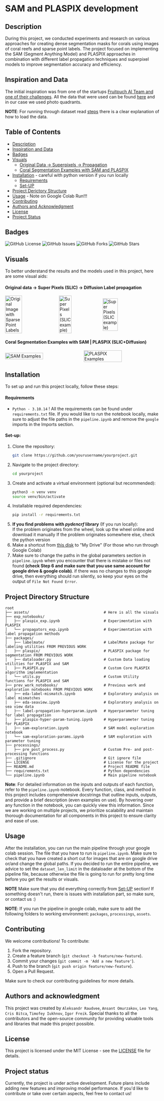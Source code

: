 # SAM and PLASPIX development

## Description
During this project, we conducted experiments and research on various approaches for creating dense segmentation masks for corals using images of coral reefs and sparse point labels. The project focused on implementing the SAM (Segment Anything Model) and PLASPIX approaches in combination with different label propagation techniques and superpixel models to improve segmentation accuracy and efficiency. 

## Inspiration and Data
The initial inspiration was from one of the startups [Fruitpuch AI Team and one of their challenges](https://app.fruitpunch.ai/challenge/ai-for-coral-reefs-2#overview). All the data that were used can be found [here](http://data.qld.edu.au/public/Q1281/) and in our case we used photo quadrants. 

**NOTE**: For running through dataset read [steps](#steps) there is a clear explanation of how to load the data.

## Table of Contents
- [Description](#description)
- [Inspiration and Data](#inspiration-and-data)
- [Badges](#badges)
- [Visuals](#visuals)
  - [Original Data -\> Superpixels -> Propagation](#original-data---super-pixels-slic---diffusion-label-propagation)
  - [Coral Segmentation Examples with SAM and PLASPIX](#coral-segmentation-examples-with-sam--plaspix-slicdiffusion)
- [Installation](#installation) - careful with python version if you run locally 
  - [Requirements](#requirements)
  - [Set-UP](#set-up)
- [Project Derictory Structure](#project-directory-structure)
- [Usage](#usage) - Note on Google Colab Run!!!
- [Contributing](#contributing)
- [Authors and Acknowledgment](#authors-and-acknowledgment)
- [License](#license)
- [Project Status](#project-status)


## Badges
![GitHub License](https://img.shields.io/github/license/AlexRaudvee/Data-Challenge-3)
![GitHub Issues](https://img.shields.io/github/issues/AlexRaudvee/Data-Challenge-3)
![GitHub Forks](https://img.shields.io/github/forks/AlexRaudvee/Data-Challenge-3)
![GitHub Stars](https://img.shields.io/github/stars/AlexRaudvee/Data-Challenge-3)

## Visuals
To better understand the results and the models used in this project, here are some visual aids:

#### Original data -> Super Pixels (SLIC) -> Diffusion Label propagation 

<div style="display: flex; align-items: center;">
  <img src="assets/vis/base_example.png" alt="Original Image with Sparse Point Labels" width="33%" style="margin-right: 10px;">
  <img src="assets/vis/super_pix_example.png" alt="Super Pixels (SLIC example)" width="28.25%">
  <img src="assets/vis/label_propagarion_example.png" alt="Super Pixels (SLIC example)" width="31.3%">
</div>

#### Coral Segmentation Examples with SAM | PLASPIX (SLIC+Diffusion)
<div style="display: flex; align-items: center;">
  <img src="assets/vis/soft-hard-vis.png" alt="SAM Examples" width="50%" style="margin-right: 10px;">
  <img src="assets/vis/soft-hard-vis-plaspix.png" alt="PLASPIX Examples" width="50%">
</div>


## Installation
To set up and run this project locally, follow these steps:

#### Requirements
- `Python - 3.10.14` !
All the requirements can be found under `requirements.txt` file. If you would like to run the notebook locally, make sure to adjust the file paths in the `pipeline.ipynb` and remove the `google` imports in the Imports section. 

#### Set-up:
1. Clone the repository:
    ```bash
    git clone https://github.com/yourusername/yourproject.git
    ```
2. Navigate to the project directory:
    ```bash
    cd yourproject
    ```
3. Create and activate a virtual environment (optional but recommended):
    ```bash
    python3 -m venv venv
    source venv/bin/activate
    ```
4. Installable required dependencies:
    ```bash
    pip install -r requirements.txt
    ```
5. **If you find problems with *pydencrf* library** (If you run locally):    
    If the problem originates from the wheel, look up the wheel online and download it manually 
    If the problem originates somewhere else, check the python version
6. Make a shortcut from [this disk](https://drive.google.com/drive/folders/1JWr9SORKKmUjwQFYigekfVXpHwfEqNss) to "My Drive" (For those who run through Google Colab) 
7. Make sure to change the paths in the global parameters section in `pipeline.ipynb` when you encounter that there is mistake or files not found **(check Step 6 and make sure that you use same account for google drive & google colab)**. if there was no changes to this google drive, then everything should run silently, so keep your eyes on the output of `File Not Found Error`.

## Project Directory Structure

```plaintext
root
├── assets/                                  # Here is all the visuals
├── exp_notebooks/
│   ├── plaspix_exp.ipynb                    # Experimentation with PLASPIX
│   └── propagators_exp.ipynb                # Experimentation with label propagation methods
├── packages/
│   ├── labelmate/                           # LabelMate package for labeling utilities FROM PREVIOUS WORK
│   ├── plaspix/                             # PLASPIX package for segmentation FROM PREVIOUS WORK
│   ├── dataloader.py                        # Custom Data loading utilities for PLASPIX and SAM 
│   ├── PLASPIX.py                           # Custom Core PLASPIX algorithm implementation
│   └── utils.py                             # Custom Utility functions for PLASPIX and SAM
├── prev_work_notebooks/                     # Previous work and exploration notebooks FROM PREVIOUS WORK
│   ├── eda-label-mismatch.ipynb             # Exploratory analysis on label mismatches
│   ├── eda-seaview.ipynb                    # Exploratory analysis on sea view data
│   ├── label-propagation-hyperparam.ipynb   # Hyperparameter tuning for label propagation
│   ├── plaspix-hyper-param-tuning.ipynb     # Hyperparameter tuning for PLASPIX
│   ├── sam-exploration.ipynb                # SAM model exploration notebook
│   └── sam-exploration-params.ipynb         # SAM exploration with parameter tuning
├── processings/
│   ├── pre_post_process.py                  # Custom Pre- and post-processing functions
├── .gitignore                               # Git ignore file
├── LICENSE                                  # License for the project
├── README.md                                # Project README file
├── requirements.txt                         # Python dependencies
└── pipeline.ipynb                           # Main pipeline notebook
```
**Note**: For detailed information on the inputs and outputs of each function, refer to the `pipeline.ipynb` notebook. Every function, class, and method in this project includes comprehensive docstrings that outline inputs, outputs, and provide a brief description (even examples on use). By hovering over any function in the notebook, you can quickly view this information. Since we are working on multiple projects, we prioritize scalability and maintain thorough documentation for all components in this project to ensure clarity and ease of use. 


## Usage
After the installation, you can run the main pipeline through your google colab session. The file that you have to run is `pipeline.ipynb`. Make sure to check that you have created a short cut for images that are on google drive or/and change the global paths. If you decided to run the entire pipeline, we advice to set the `dataset_len_limit` in the dataloader at the bottom of the pipeline file, because otherwise the file is going to run for pretty long time before you get the results or visuals.

**NOTE** Make sure that you did everything correctly from [Set-UP](#set-up) section! If something doesn't run, there is issues with installation part, so make sure, or contact us :)

**NOTE**: If you run the pipeline in google colab, make sure to add the following folders to working environment: `packages`, `processings`, `assets`. 

## Contributing
We welcome contributions! To contribute:

1. Fork the repository.
2. Create a feature branch (`git checkout -b feature/new-feature`).
3. Commit your changes (`git commit -m 'Add a new feature'`). 
4. Push to the branch (`git push origin feature/new-feature`).
5. Open a Pull Request.

Make sure to check our contributing guidelines for more details.

## Authors and acknowledgment
This project was created by `Aleksandr Raudvee`, `Ansant Omurzakov`, `Leo Yang`, `Cris Bitca`, `Timofey Iukhnov`, `Igor Freik`. Special thanks to all the contributors and the open-source community for providing valuable tools and libraries that made this project possible.

## License
This project is licensed under the MIT License - see the [LICENSE](LICENSE) file for details.

## Project status
Currently, the project is under active development. Future plans include adding new features and improving model performance. If you'd like to contribute or take over certain aspects, feel free to contact us! 
